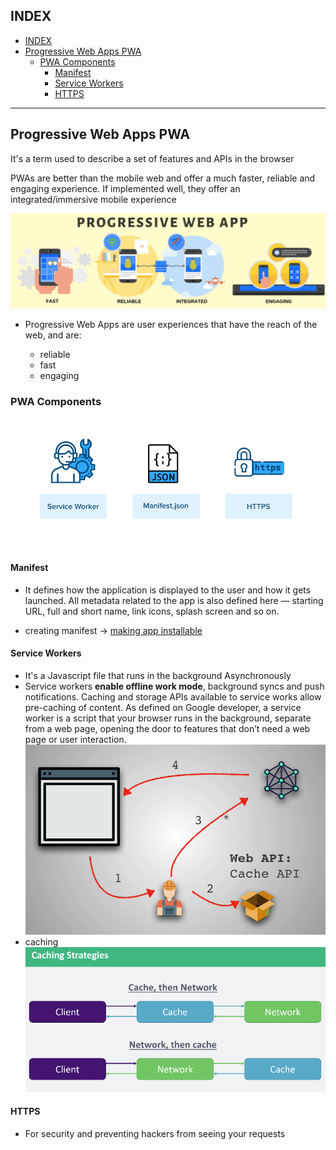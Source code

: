 ## INDEX

- [INDEX](#index)
- [Progressive Web Apps PWA](#progressive-web-apps-pwa)
  - [PWA Components](#pwa-components)
    - [Manifest](#manifest)
    - [Service Workers](#service-workers)
    - [HTTPS](#https)

---

## Progressive Web Apps PWA

It's a term used to describe a set of features and APIs in the browser

PWAs are better than the mobile web and offer a much faster, reliable and engaging experience. If implemented well, they offer an integrated/immersive mobile experience

![pwa](./img/pwa.png)

- Progressive Web Apps are user experiences that have the reach of the web, and are:

  - reliable
  - fast
  - engaging

### PWA Components

![pwa](./img/pwa2.png)

#### Manifest

- It defines how the application is displayed to the user and how it gets launched. All metadata related to the app is also defined here — starting URL, full and short name, link icons, splash screen and so on.

- creating manifest -> [making app installable](https://web.dev/install-criteria/)

#### Service Workers

- It's a Javascript file that runs in the background Asynchronously
- Service workers **enable offline work mode**, background syncs and push notifications. Caching and storage APIs available to service works allow pre-caching of content. As defined on Google developer, a service worker is a script that your browser runs in the background, separate from a web page, opening the door to features that don’t need a web page or user interaction.
  ![service worker](./img/serviceworker.PNG)
- caching ![caching](./img/caching.PNG)

#### HTTPS

- For security and preventing hackers from seeing your requests

